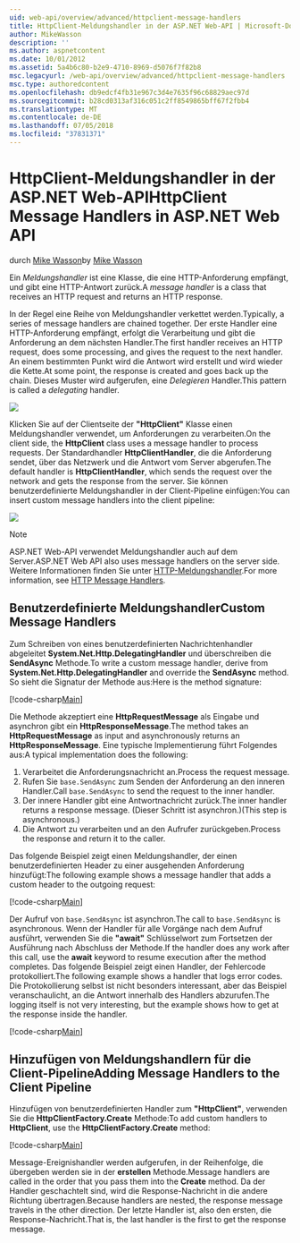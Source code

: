 ```yaml
---
uid: web-api/overview/advanced/httpclient-message-handlers
title: HttpClient-Meldungshandler in der ASP.NET Web-API | Microsoft-Dokumentation
author: MikeWasson
description: ''
ms.author: aspnetcontent
ms.date: 10/01/2012
ms.assetid: 5a4b6c80-b2e9-4710-8969-d5076f7f82b8
msc.legacyurl: /web-api/overview/advanced/httpclient-message-handlers
msc.type: authoredcontent
ms.openlocfilehash: db9edcf4fb31e967c3d4e7635f96c68829aec97d
ms.sourcegitcommit: b28cd0313af316c051c2ff8549865bff67f2fbb4
ms.translationtype: MT
ms.contentlocale: de-DE
ms.lasthandoff: 07/05/2018
ms.locfileid: "37831371"
---
```

<a name="httpclient-message-handlers-in-aspnet-web-api"></a><span data-ttu-id="cce90-102">HttpClient-Meldungshandler in der ASP.NET Web-API</span><span class="sxs-lookup"><span data-stu-id="cce90-102">HttpClient Message Handlers in ASP.NET Web API</span></span>
====================
<span data-ttu-id="cce90-103">durch [Mike Wasson](https://github.com/MikeWasson)</span><span class="sxs-lookup"><span data-stu-id="cce90-103">by [Mike Wasson](https://github.com/MikeWasson)</span></span>

<span data-ttu-id="cce90-104">Ein *Meldungshandler* ist eine Klasse, die eine HTTP-Anforderung empfängt, und gibt eine HTTP-Antwort zurück.</span><span class="sxs-lookup"><span data-stu-id="cce90-104">A *message handler* is a class that receives an HTTP request and returns an HTTP response.</span></span>

<span data-ttu-id="cce90-105">In der Regel eine Reihe von Meldungshandler verkettet werden.</span><span class="sxs-lookup"><span data-stu-id="cce90-105">Typically, a series of message handlers are chained together.</span></span> <span data-ttu-id="cce90-106">Der erste Handler eine HTTP-Anforderung empfängt, erfolgt die Verarbeitung und gibt die Anforderung an dem nächsten Handler.</span><span class="sxs-lookup"><span data-stu-id="cce90-106">The first handler receives an HTTP request, does some processing, and gives the request to the next handler.</span></span> <span data-ttu-id="cce90-107">An einem bestimmten Punkt wird die Antwort wird erstellt und wird wieder die Kette.</span><span class="sxs-lookup"><span data-stu-id="cce90-107">At some point, the response is created and goes back up the chain.</span></span> <span data-ttu-id="cce90-108">Dieses Muster wird aufgerufen, eine *Delegieren* Handler.</span><span class="sxs-lookup"><span data-stu-id="cce90-108">This pattern is called a *delegating* handler.</span></span>

![](httpclient-message-handlers/_static/image1.png)

<span data-ttu-id="cce90-109">Klicken Sie auf der Clientseite der **"HttpClient"** Klasse einen Meldungshandler verwendet, um Anforderungen zu verarbeiten.</span><span class="sxs-lookup"><span data-stu-id="cce90-109">On the client side, the **HttpClient** class uses a message handler to process requests.</span></span> <span data-ttu-id="cce90-110">Der Standardhandler **HttpClientHandler**, die die Anforderung sendet, über das Netzwerk und die Antwort vom Server abgerufen.</span><span class="sxs-lookup"><span data-stu-id="cce90-110">The default handler is **HttpClientHandler**, which sends the request over the network and gets the response from the server.</span></span> <span data-ttu-id="cce90-111">Sie können benutzerdefinierte Meldungshandler in der Client-Pipeline einfügen:</span><span class="sxs-lookup"><span data-stu-id="cce90-111">You can insert custom message handlers into the client pipeline:</span></span>

![](httpclient-message-handlers/_static/image2.png)

> [!NOTE]
> <span data-ttu-id="cce90-112">ASP.NET Web-API verwendet Meldungshandler auch auf dem Server.</span><span class="sxs-lookup"><span data-stu-id="cce90-112">ASP.NET Web API also uses message handlers on the server side.</span></span> <span data-ttu-id="cce90-113">Weitere Informationen finden Sie unter [HTTP-Meldungshandler](http-message-handlers.md).</span><span class="sxs-lookup"><span data-stu-id="cce90-113">For more information, see [HTTP Message Handlers](http-message-handlers.md).</span></span>


## <a name="custom-message-handlers"></a><span data-ttu-id="cce90-114">Benutzerdefinierte Meldungshandler</span><span class="sxs-lookup"><span data-stu-id="cce90-114">Custom Message Handlers</span></span>

<span data-ttu-id="cce90-115">Zum Schreiben von eines benutzerdefinierten Nachrichtenhandler abgeleitet **System.Net.Http.DelegatingHandler** und überschreiben die **SendAsync** Methode.</span><span class="sxs-lookup"><span data-stu-id="cce90-115">To write a custom message handler, derive from **System.Net.Http.DelegatingHandler** and override the **SendAsync** method.</span></span> <span data-ttu-id="cce90-116">So sieht die Signatur der Methode aus:</span><span class="sxs-lookup"><span data-stu-id="cce90-116">Here is the method signature:</span></span>

[!code-csharp[Main](httpclient-message-handlers/samples/sample1.cs)]

<span data-ttu-id="cce90-117">Die Methode akzeptiert eine **HttpRequestMessage** als Eingabe und asynchron gibt ein **HttpResponseMessage**.</span><span class="sxs-lookup"><span data-stu-id="cce90-117">The method takes an **HttpRequestMessage** as input and asynchronously returns an **HttpResponseMessage**.</span></span> <span data-ttu-id="cce90-118">Eine typische Implementierung führt Folgendes aus:</span><span class="sxs-lookup"><span data-stu-id="cce90-118">A typical implementation does the following:</span></span>

1. <span data-ttu-id="cce90-119">Verarbeitet die Anforderungsnachricht an.</span><span class="sxs-lookup"><span data-stu-id="cce90-119">Process the request message.</span></span>
2. <span data-ttu-id="cce90-120">Rufen Sie `base.SendAsync` zum Senden der Anforderung an den inneren Handler.</span><span class="sxs-lookup"><span data-stu-id="cce90-120">Call `base.SendAsync` to send the request to the inner handler.</span></span>
3. <span data-ttu-id="cce90-121">Der innere Handler gibt eine Antwortnachricht zurück.</span><span class="sxs-lookup"><span data-stu-id="cce90-121">The inner handler returns a response message.</span></span> <span data-ttu-id="cce90-122">(Dieser Schritt ist asynchron.)</span><span class="sxs-lookup"><span data-stu-id="cce90-122">(This step is asynchronous.)</span></span>
4. <span data-ttu-id="cce90-123">Die Antwort zu verarbeiten und an den Aufrufer zurückgeben.</span><span class="sxs-lookup"><span data-stu-id="cce90-123">Process the response and return it to the caller.</span></span>

<span data-ttu-id="cce90-124">Das folgende Beispiel zeigt einen Meldungshandler, der einen benutzerdefinierten Header zu einer ausgehenden Anforderung hinzufügt:</span><span class="sxs-lookup"><span data-stu-id="cce90-124">The following example shows a message handler that adds a custom header to the outgoing request:</span></span>

[!code-csharp[Main](httpclient-message-handlers/samples/sample2.cs)]

<span data-ttu-id="cce90-125">Der Aufruf von `base.SendAsync` ist asynchron.</span><span class="sxs-lookup"><span data-stu-id="cce90-125">The call to `base.SendAsync` is asynchronous.</span></span> <span data-ttu-id="cce90-126">Wenn der Handler für alle Vorgänge nach dem Aufruf ausführt, verwenden Sie die **"await"** Schlüsselwort zum Fortsetzen der Ausführung nach Abschluss der Methode.</span><span class="sxs-lookup"><span data-stu-id="cce90-126">If the handler does any work after this call, use the **await** keyword to resume execution after the method completes.</span></span> <span data-ttu-id="cce90-127">Das folgende Beispiel zeigt einen Handler, der Fehlercode protokolliert.</span><span class="sxs-lookup"><span data-stu-id="cce90-127">The following example shows a handler that logs error codes.</span></span> <span data-ttu-id="cce90-128">Die Protokollierung selbst ist nicht besonders interessant, aber das Beispiel veranschaulicht, an die Antwort innerhalb des Handlers abzurufen.</span><span class="sxs-lookup"><span data-stu-id="cce90-128">The logging itself is not very interesting, but the example shows how to get at the response inside the handler.</span></span>

[!code-csharp[Main](httpclient-message-handlers/samples/sample3.cs?highlight=10,13)]

## <a name="adding-message-handlers-to-the-client-pipeline"></a><span data-ttu-id="cce90-129">Hinzufügen von Meldungshandlern für die Client-Pipeline</span><span class="sxs-lookup"><span data-stu-id="cce90-129">Adding Message Handlers to the Client Pipeline</span></span>

<span data-ttu-id="cce90-130">Hinzufügen von benutzerdefinierten Handler zum **"HttpClient"**, verwenden Sie die **HttpClientFactory.Create** Methode:</span><span class="sxs-lookup"><span data-stu-id="cce90-130">To add custom handlers to **HttpClient**, use the **HttpClientFactory.Create** method:</span></span>

[!code-csharp[Main](httpclient-message-handlers/samples/sample4.cs)]

<span data-ttu-id="cce90-131">Message-Ereignishandler werden aufgerufen, in der Reihenfolge, die übergeben werden sie in der **erstellen** Methode.</span><span class="sxs-lookup"><span data-stu-id="cce90-131">Message handlers are called in the order that you pass them into the **Create** method.</span></span> <span data-ttu-id="cce90-132">Da der Handler geschachtelt sind, wird die Response-Nachricht in die andere Richtung übertragen.</span><span class="sxs-lookup"><span data-stu-id="cce90-132">Because handlers are nested, the response message travels in the other direction.</span></span> <span data-ttu-id="cce90-133">Der letzte Handler ist, also den ersten, die Response-Nachricht.</span><span class="sxs-lookup"><span data-stu-id="cce90-133">That is, the last handler is the first to get the response message.</span></span>
